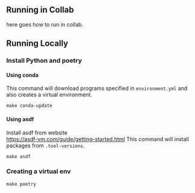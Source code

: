 ## Running in Collab
here goes how to run in collab.

## Running Locally
### Install Python and poetry
#### Using conda
This command will download programs specified in `environment.yml` and also creates a virtual environment.
```shell
make conda-update
```
#### Using asdf
Install asdf from website <br>
https://asdf-vm.com/guide/getting-started.html
This command will install packages from `.tool-versions`.
```shell
make asdf
```
### Creating a virtual env
```shell
make poetry
```